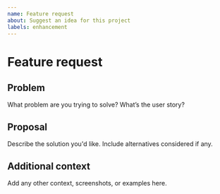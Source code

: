 ```yaml
---
name: Feature request
about: Suggest an idea for this project
labels: enhancement
---
```


# Feature request

## Problem

What problem are you trying to solve? What’s the user story?

## Proposal

Describe the solution you'd like. Include alternatives considered if any.

## Additional context

Add any other context, screenshots, or examples here.

